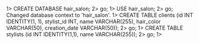 1> CREATE DATABASE hair_salon;
2> go;
1> USE hair_salon;
2> go;
Changed database context to 'hair_salon'.
1> CREATE TABLE clients (id INT IDENTITY(1, 1), stylist_id INT, name VARCHAR(255), hair_color VARCHAR(50), creation_date
 VARCHAR(50));
2> go;
1> CREATE TABLE stylists (id INT IDENTITY(1,1), name VARCHAR(255));
2> go;
1>
